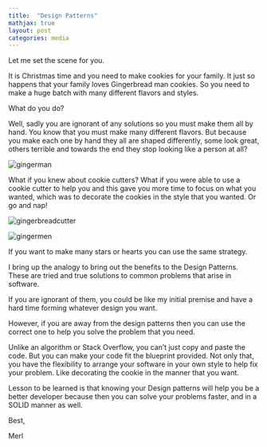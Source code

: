 ```yaml
---
title:  "Design Patterns"
mathjax: true
layout: post
categories: media
---
```

Let me set the scene for you.

It is Christmas time and you need to make cookies for your family. It just so happens that your family loves Gingerbread man cookies. So you need to make a huge batch with many different flavors and styles.

What do you do?

Well, sadly you are ignorant of any solutions so you must make them all by hand. You know that you must make many different flavors. But because you make each one by hand they all are shaped differently, some look great, others terrible and towards the end they stop looking like a person at all?

![gingerman](/Merl/images/gingerman.PNG)

What if you knew about cookie cutters? What if you were able to use a cookie cutter to help you and this gave you more time to focus on what you wanted, which was to decorate the cookies in the style that you wanted. Or go and nap!

![gingerbreadcutter](/Merl/images/gingerbreadcutter.PNG)

![gingermen](/Merl/images/gingermen.PNG)

If you want to make many stars or hearts you can use the same strategy.

I bring up the analogy to bring out the benefits to the Design Patterns. These are tried and true solutions to common problems that arise in software.

If you are ignorant of them, you could be like my initial premise and have a hard time forming whatever design you want.

However, if you are away from the design patterns then you can use the correct one to help you solve the problem that you need.

Unlike an algorithm or Stack Overflow, you can’t just copy and paste the code. But you can make your code fit the blueprint provided. Not only that, you have the flexibility to arrange your software in your own style to help fix your problem. Like decorating the cookie in the manner that you want.

Lesson to be learned is that knowing your Design patterns will help you be a better developer because then you can solve your problems faster, and in a SOLID manner as well.

Best,

Merl
